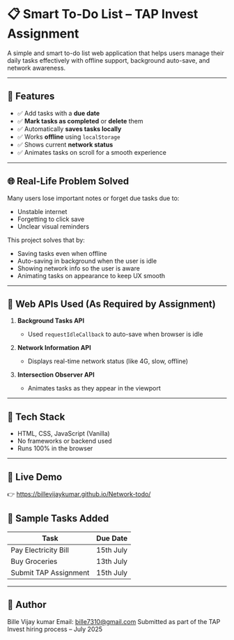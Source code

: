 # 📋 Smart To-Do List – TAP Invest Assignment

A simple and smart to-do list web application that helps users manage their daily tasks effectively with offline support, background auto-save, and network awareness.

---

## 🚀 Features

- ✅ Add tasks with a **due date**
- ✅ **Mark tasks as completed** or **delete** them
- ✅ Automatically **saves tasks locally**
- ✅ Works **offline** using `localStorage`
- ✅ Shows current **network status**
- ✅ Animates tasks on scroll for a smooth experience

---

## 🌐 Real-Life Problem Solved

Many users lose important notes or forget due tasks due to:
- Unstable internet
- Forgetting to click save
- Unclear visual reminders

This project solves that by:
- Saving tasks even when offline
- Auto-saving in background when the user is idle
- Showing network info so the user is aware
- Animating tasks on appearance to keep UX smooth

---

## 🧠 Web APIs Used (As Required by Assignment)

1. **Background Tasks API**  
   - Used `requestIdleCallback` to auto-save when browser is idle

2. **Network Information API**  
   - Displays real-time network status (like 4G, slow, offline)

3. **Intersection Observer API**  
   - Animates tasks as they appear in the viewport

---

## 📂 Tech Stack

- HTML, CSS, JavaScript (Vanilla)
- No frameworks or backend used
- Runs 100% in the browser

---

## 🔗 Live Demo

👉 https://billevijaykumar.github.io/Network-todo/

## 📆 Sample Tasks Added

| Task                     | Due Date     |
|--------------------------|--------------|
| Pay Electricity Bill     | 15th July    |
| Buy Groceries            | 13th July    |
| Submit TAP Assignment    | 15th July    |

---

## 👤 Author

Bille Vijay kumar
Email: bille7310@gmail.com
Submitted as part of the TAP Invest hiring process – July 2025
